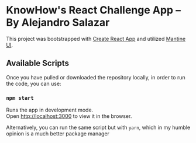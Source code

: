 # KnowHow's React Challenge App – By Alejandro Salazar

This project was bootstrapped with [Create React App](https://github.com/facebook/create-react-app) and utilized [Mantine UI](https://ui.mantine.dev/).

## Available Scripts

Once you have pulled or downloaded the repository locally, in order to run the code, you can use:

### `npm start`

Runs the app in development mode.\
Open [http://localhost:3000](http://localhost:3000) to view it in the browser.

Alternatively, you can run the same script but with `yarn`, which in my humble opinion is a much better package manager
